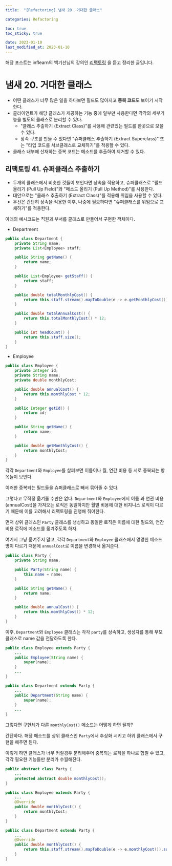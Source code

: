 ```yaml
---
title:  "[Refactoring] 냄새 20. 거대한 클래스"

categories: Refactoring

toc: true
toc_sticky: true

date: 2023-01-10
last_modified_at: 2023-01-10
---
```


해당 포스트는 inflearn의 백기선님의 강의인 [리팩토링](https://www.inflearn.com/course/%EB%A6%AC%ED%8C%A9%ED%86%A0%EB%A7%81) 을 듣고 정리한 글입니다.

# 냄새 20. 거대한 클래스

- 어떤 클래스가 너무 많은 일을 하다보면 필드도 많아지고 **중복 코드**도 보이기 시작한다.
- 클라이언트가 해당 클래스가 제공하는 기능 중에 일부만 사용한다면 각각의 세부기능을 별도의 클래스로 분리할 수 있다.
  - "클래스 추출하기 (Extract Class)"를 사용해 관련있는 필드를 한곳으로 모을 수 있다.
  - 상속 구조를 만들 수 있다면 "슈퍼클래스 추출하기 (Extract Superclass)" 또는 "타입 코드를 서브클래스로 교체하기"를 적용할 수 있다.
- 클래스 내부에 산재하는 중복 코드는 메소드를 추출하여 제거할 수 있다.


## 리팩토링 41. 슈퍼클래스 추출하기

- 두개의 클래스에서 비슷한 것들이 보인다면 상속을 적용하고, 슈퍼클래스로 "필드 올리기 (Pull Up Field)"와 "메소드 올리기 (Pull Up Method)"를 사용한다.
- 대안으로는 "클래스 추출하기 (Extract Class)"를 적용해 위임을 사용할 수 있다.
- 우선은 간단히 상속을 적용한 이후, 나중에 필요하다면 "슈퍼클래스를 위임으로 교체하기"를 적용한다.


아래의 예시코드는 직원과 부서를 클래스로 만들어서 구현한 객체이다.

- Department

```java
public class Department {
    private String name;
    private List<Employee> staff;

    public String getName() {
        return name;
    }

    public List<Employee> getStaff() {
        return staff;
    }

    public double totalMonthlyCost() {
        return this.staff.stream().mapToDouble(e -> e.getMonthlyCost()).sum();
    }

    public double totalAnnualCost() {
        return this.totalMonthlyCost() * 12;
    }

    public int headCount() {
        return this.staff.size();
    }
}
```

- Employee

```java
public class Employee {
    private Integer id;
    private String name;
    private double monthlyCost;

    public double annualCost() {
        return this.monthlyCost * 12;
    }

    public Integer getId() {
        return id;
    }

    public String getName() {
        return name;
    }

    public double getMonthlyCost() {
        return monthlyCost;
    }
}
```

각각 `Department`와 `Employee`를 살펴보면 이름이나 월, 연간 비용 등 서로 중복되는 항목들이 보인다.

이러한 중복되는 필드들을 슈퍼클래스로 빼서 묶어줄 수 있다.

그렇다고 무작정 옮겨줄 수만은 없다. `Department`와 `Employee`에서 이름 과 연관 비용(annualCost)을 가져오는 로직은 동일하지만 월별 비용에 대한 비지니스 로직이 다르기 때문에 이를 고려해서 리팩토링을 진행해 줘야한다.

먼저 상위 클래스인 `Party` 클래스를 생성하고 동일한 로직은 이름에 대한 필드와, 연간비용 로직에 메소드를 옮겨주도록 하자.

여기서 그냥 옮겨주지 말고, 각각 `Department`와 `Employee` 클래스에서 명명한 메소드 명이 다르기 때문에 `annualCost`로 이름을 변경해서 옮겨준다.

```java
public class Party {
    private String name;

    public Party(String name) {
        this.name = name;
    }

    public String getName() {
        return name;
    }

    public double annualCost() {
        return this.monthlyCost() * 12;
    }
}
```

이후, `Department`와 `Employee` 클래스는 각각 `party`를 상속하고, 생성자를 통해 부모클래스로 name 값을 전달하도록 한다.

```java
public class Employee extends Party {
    ...
    public Employee(String name) {
        super(name);
    }
    ...
}

public class Department extends Party {
    ...
    public Department(String name) {
        super(name);
    }
    ...
}
```

그렇다면 구현체가 다른 `monthlyCost()` 메소드는 어떻게 하면 될까?  

간단하다. 해당 메소드를 상위 클래스인 `Party`에서 추상화 시키고 하위 클래스에서 구현을 해주면 된다. 

이렇게 하면 클래스가 너무 커질경우 분리해주어 중복되는 로직을 하나로 합칠 수 있고, 각각 필요한 기능들만 분리가 수월해진다.

```java
public abstract class Party {
    ...
    protected abstract double monthlyCost();
}
```

```java
public class Employee extends Party {
    ...
    @Override
    public double monthlyCost() {
        return monthlyCost;
    }
}

public class Department extends Party {
    ...
    @Override
    public double monthlyCost() {
        return this.staff.stream().mapToDouble(e -> e.monthlyCost()).sum();
    }
}
```





